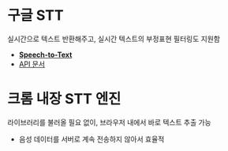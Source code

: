 # 구글 STT
실시간으로 텍스트 반환해주고, 실시간 텍스트의 부정표현 필터링도 지원함

- **[Speech-to-Text](https://www.notion.so/STT-554c98973dce4e2e88188d9eec1ec5cb?pvs=21)**
- [API 문서](https://cloud.google.com/speech-to-text/docs/basics?hl=ko#async-responses)


# 크롬 내장 STT 엔진
라이브러리를 불러올 필요 없이, 브라우저 내에서 바로 텍스트 추출 가능
- 음성 데이터를 서버로 계속 전송하지 않아서 효율적